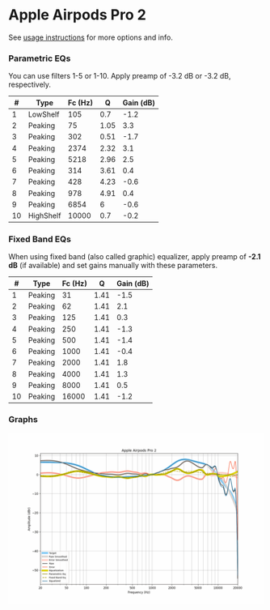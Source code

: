 # Apple Airpods Pro 2
See [usage instructions](https://github.com/jaakkopasanen/AutoEq#usage) for more options and info.

### Parametric EQs
You can use filters 1-5 or 1-10. Apply preamp of -3.2 dB or -3.2 dB, respectively.

|   # | Type      |   Fc (Hz) |    Q |   Gain (dB) |
|-----|-----------|-----------|------|-------------|
|   1 | LowShelf  |       105 | 0.7  |        -1.2 |
|   2 | Peaking   |        75 | 1.05 |         3.3 |
|   3 | Peaking   |       302 | 0.51 |        -1.7 |
|   4 | Peaking   |      2374 | 2.32 |         3.1 |
|   5 | Peaking   |      5218 | 2.96 |         2.5 |
|   6 | Peaking   |       314 | 3.61 |         0.4 |
|   7 | Peaking   |       428 | 4.23 |        -0.6 |
|   8 | Peaking   |       978 | 4.91 |         0.4 |
|   9 | Peaking   |      6854 | 6    |        -0.6 |
|  10 | HighShelf |     10000 | 0.7  |        -0.2 |

### Fixed Band EQs
When using fixed band (also called graphic) equalizer, apply preamp of **-2.1 dB** (if available) and set gains manually with these parameters.

|   # | Type    |   Fc (Hz) |    Q |   Gain (dB) |
|-----|---------|-----------|------|-------------|
|   1 | Peaking |        31 | 1.41 |        -1.5 |
|   2 | Peaking |        62 | 1.41 |         2.1 |
|   3 | Peaking |       125 | 1.41 |         0.3 |
|   4 | Peaking |       250 | 1.41 |        -1.3 |
|   5 | Peaking |       500 | 1.41 |        -1.4 |
|   6 | Peaking |      1000 | 1.41 |        -0.4 |
|   7 | Peaking |      2000 | 1.41 |         1.8 |
|   8 | Peaking |      4000 | 1.41 |         1.3 |
|   9 | Peaking |      8000 | 1.41 |         0.5 |
|  10 | Peaking |     16000 | 1.41 |        -1.2 |

### Graphs
![](./Apple%20Airpods%20Pro%202.png)
